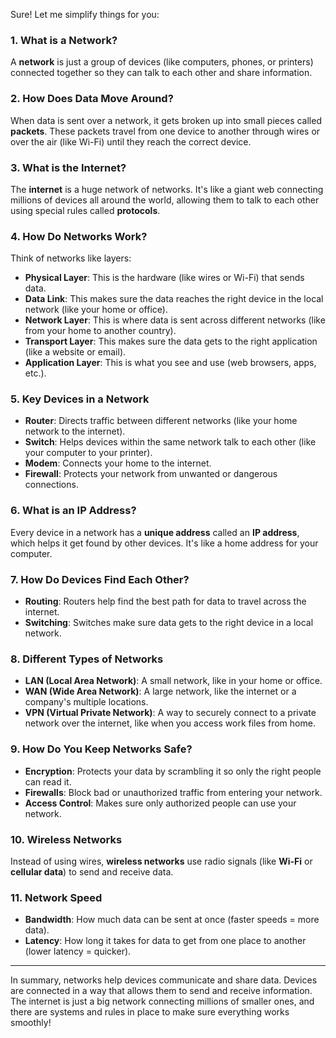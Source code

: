 Sure! Let me simplify things for you:

### 1. **What is a Network?**
A **network** is just a group of devices (like computers, phones, or printers) connected together so they can talk to each other and share information.

### 2. **How Does Data Move Around?**
When data is sent over a network, it gets broken up into small pieces called **packets**. These packets travel from one device to another through wires or over the air (like Wi-Fi) until they reach the correct device.

### 3. **What is the Internet?**
The **internet** is a huge network of networks. It's like a giant web connecting millions of devices all around the world, allowing them to talk to each other using special rules called **protocols**.

### 4. **How Do Networks Work?**
Think of networks like layers:
   - **Physical Layer**: This is the hardware (like wires or Wi-Fi) that sends data.
   - **Data Link**: This makes sure the data reaches the right device in the local network (like your home or office).
   - **Network Layer**: This is where data is sent across different networks (like from your home to another country).
   - **Transport Layer**: This makes sure the data gets to the right application (like a website or email).
   - **Application Layer**: This is what you see and use (web browsers, apps, etc.).

### 5. **Key Devices in a Network**
   - **Router**: Directs traffic between different networks (like your home network to the internet).
   - **Switch**: Helps devices within the same network talk to each other (like your computer to your printer).
   - **Modem**: Connects your home to the internet.
   - **Firewall**: Protects your network from unwanted or dangerous connections.

### 6. **What is an IP Address?**
Every device in a network has a **unique address** called an **IP address**, which helps it get found by other devices. It's like a home address for your computer.

### 7. **How Do Devices Find Each Other?**
   - **Routing**: Routers help find the best path for data to travel across the internet.
   - **Switching**: Switches make sure data gets to the right device in a local network.

### 8. **Different Types of Networks**
   - **LAN (Local Area Network)**: A small network, like in your home or office.
   - **WAN (Wide Area Network)**: A large network, like the internet or a company's multiple locations.
   - **VPN (Virtual Private Network)**: A way to securely connect to a private network over the internet, like when you access work files from home.

### 9. **How Do You Keep Networks Safe?**
   - **Encryption**: Protects your data by scrambling it so only the right people can read it.
   - **Firewalls**: Block bad or unauthorized traffic from entering your network.
   - **Access Control**: Makes sure only authorized people can use your network.

### 10. **Wireless Networks**
Instead of using wires, **wireless networks** use radio signals (like **Wi-Fi** or **cellular data**) to send and receive data.

### 11. **Network Speed**
   - **Bandwidth**: How much data can be sent at once (faster speeds = more data).
   - **Latency**: How long it takes for data to get from one place to another (lower latency = quicker).

---

In summary, networks help devices communicate and share data. Devices are connected in a way that allows them to send and receive information. The internet is just a big network connecting millions of smaller ones, and there are systems and rules in place to make sure everything works smoothly!
